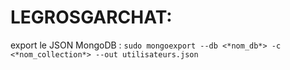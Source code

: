 # LEGROSGARCHAT:

export le JSON MongoDB :
`sudo mongoexport --db <*nom_db*> -c <*nom_collection*> --out utilisateurs.json`
